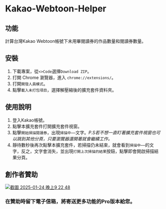 # Kakao-Webtoon-Helper

## 功能
計算台灣Kakao Webtoon帳號下未用畢閱讀券的作品數量和閱讀券數量。


## 安裝
 1. 下載專案，從`<>Code`選擇`Download ZIP`。
 2. 打開 Chrome 瀏覽器，進入 `chrome://extensions/`。
 3. 打開`開發人員模式`。
 4. 點擊`載入未打包項目`，選擇解壓縮後的擴充套件資料夾。

## 使用說明
 1. 登入Kakao帳號。
 2. 點擊本擴充套件打開擴充套件視窗。
 3. 點擊`開始掃描閱讀券`，出現`掃描中⋯⋯`文字。*P.S若不想一直盯著擴充套件視窗也可以跳到其他分頁，只要瀏覽器還開著就會繼續工作。*
 4. 靜待數秒後再次點擊本擴充套件，若掃描仍未結束，就會看到`掃描中⋯⋯`的文字，反之，文字會消失，並出現`打開上次掃描的結果`按鈕，點擊即會開啟掃描結果分頁。

## 創作者贊助
[![截圖 2025-01-24 晚上9 22 48](https://github.com/user-attachments/assets/238036a9-a415-4d09-a247-598bf1b02126)](https://elfcups.bobaboba.me)
### 在贊助時留下電子信箱，將寄送更多功能的Pro版本給您。
